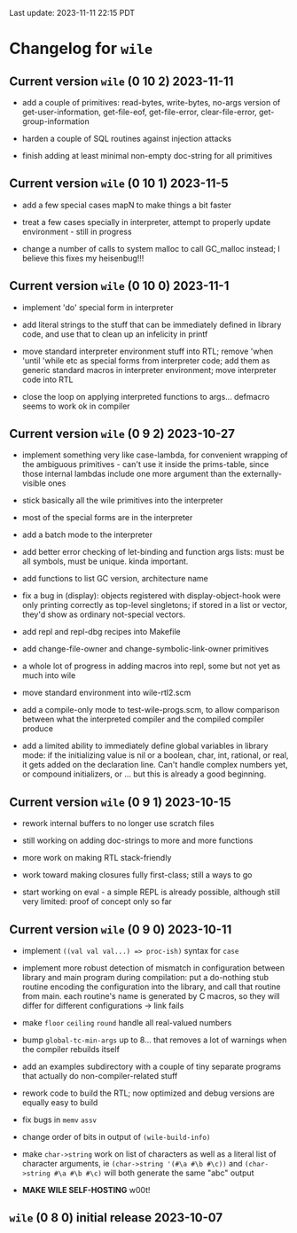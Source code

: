 Last update: 2023-11-11 22:15 PDT

# Changelog for `wile`

## Current version `wile` (0 10 2) 2023-11-11

- add a couple of primitives: read-bytes, write-bytes, no-args version
  of get-user-information, get-file-eof, get-file-error, clear-file-error,
  get-group-information

- harden a couple of SQL routines against injection attacks

- finish adding at least minimal non-empty doc-string for all primitives

## Current version `wile` (0 10 1) 2023-11-5

- add a few special cases mapN to make things a bit faster

- treat a few cases specially in interpreter, attempt to properly
  update environment - still in progress

- change a number of calls to system malloc to call GC_malloc instead;
  I believe this fixes my heisenbug!!!

## Current version `wile` (0 10 0) 2023-11-1

- implement 'do' special form in interpreter

- add literal strings to the stuff that can be immediately defined
  in library code, and use that to clean up an infelicity in printf

- move standard interpreter environment stuff into RTL; remove 'when
  'until 'while etc as special forms from interpreter code; add them as
  generic standard macros in interpreter environment; move interpreter
  code into RTL

- close the loop on applying interpreted functions to args... defmacro
  seems to work ok in compiler

## Current version `wile` (0 9 2) 2023-10-27

- implement something very like case-lambda, for convenient wrapping
  of the ambiguous primitives - can't use it inside the prims-table,
  since those internal lambdas include one more argument than the
  externally-visible ones

- stick basically all the wile primitives into the interpreter

- most of the special forms are in the interpreter

- add a batch mode to the interpreter

- add better error checking of let-binding and function args lists:
  must be all symbols, must be unique. kinda important.

- add functions to list GC version, architecture name

- fix a bug in (display): objects registered with display-object-hook
  were only printing correctly as top-level singletons; if stored in a
  list or vector, they'd show as ordinary not-special vectors.

- add repl and repl-dbg recipes into Makefile

- add change-file-owner and change-symbolic-link-owner primitives

- a whole lot of progress in adding macros into repl, some but not yet as
  much into wile

- move standard environment into wile-rtl2.scm

- add a compile-only mode to test-wile-progs.scm, to allow comparison
  between what the interpreted compiler and the compiled compiler produce

- add a limited ability to immediately define global variables in library
  mode: if the initializing value is nil or a boolean, char, int, rational,
  or real, it gets added on the declaration line. Can't handle complex
  numbers yet, or compound initializers, or ... but this is already a good
  beginning.

## Current version `wile` (0 9 1) 2023-10-15

- rework internal buffers to no longer use scratch files

- still working on adding doc-strings to more and more functions

- more work on making RTL stack-friendly

- work toward making closures fully first-class; still a ways to go

- start working on eval - a simple REPL is already possible, although
  still very limited: proof of concept only so far

## Current version `wile` (0 9 0) 2023-10-11

- implement `((val val val...) => proc-ish)` syntax for `case`

- implement more robust detection of mismatch in configuration between
  library and main program during compilation: put a do-nothing stub
  routine encoding the configuration into the library, and call that
  routine from main. each routine's name is generated by C macros,
  so they will differ for different configurations -> link fails

- make `floor` `ceiling` `round` handle all real-valued numbers

- bump `global-tc-min-args` up to 8... that removes a lot of warnings
  when the compiler rebuilds itself

- add an examples subdirectory with a couple of tiny separate programs
  that actually do non-compiler-related stuff

- rework code to build the RTL; now optimized and debug versions are
  equally easy to build

- fix bugs in `memv` `assv`

- change order of bits in output of `(wile-build-info)`

- make `char->string` work on list of characters as well as a literal
  list of character arguments, ie `(char->string '(#\a #\b #\c))` and
  `(char->string #\a #\b #\c)` will both generate the same "abc" output

- **MAKE WILE SELF-HOSTING** w00t!

## `wile` (0 8 0) initial release 2023-10-07
